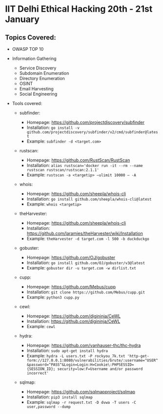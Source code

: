 # IIT Delhi Ethical Hacking 20th - 21st January

## Topics Covered:
- OWASP TOP 10

- Information Gathering
    - Service Discovery
    - Subdomain Enumeration
    - Directory Enumeration
    - OSINT
    - Email Harvesting
    - Social Engineering

- Tools covered:
    - subfinder:
        - Homepage: https://github.com/projectdiscovery/subfinder
        - Installation: `go install -v github.com/projectdiscovery/subfinder/v2/cmd/subfinder@latest`
        - Example: `subfinder -d <target.com>`

    - rustscan:
        - Homepage: https://github.com/RustScan/RustScan
        - Installation: `alias rustscan='docker run -it --rm --name rustscan rustscan/rustscan:2.1.1'`
        - Example: `rustscan -a <targetip> —ulimit 10000 — -A`

    - whois:
        - Homepage: https://github.com/sheepla/whois-cli
        - Installation: `go install github.com/sheepla/whois-cli@latest`
        - Example: `whois <targetip>`

    - theHarvester:
        - Homepage: https://github.com/sheepla/whois-cli
        - Installation: https://github.com/laramies/theHarvester/wiki/Installation
        - Example: `theHarvester -d target.com -l 500 -b duckduckgo`

    - gobuster:
        - Homepage: https://github.com/OJ/gobuster
        - Installation: `go install github.com/OJ/gobuster/v3@latest`
        - Example: `gobuster dir -u target.com -w dirlist.txt`

    - cupp:
        - Homepage: https://github.com/Mebus/cupp
        - Installation: `git clone https://github.com/Mebus/cupp.git`
        - Example: `python3 cupp.py`

    - cewl:
        - Homepage: https://github.com/digininja/CeWL
        - Installation: https://github.com/digininja/CeWL
        - Example: `cewl`

    - hydra:
        - Homepage: https://github.com/vanhauser-thc/thc-hydra
        - Installation: `sudo apt-get install hydra`
        - Example: `hydra -L users.txt -P rockyou_7k.txt 'http-get-form://127.0.0.1:8080/vulnerabilities/brute/:username=^USER^&password=^PASS^&Login=Login:H=Cookie\:PHPSESSID={SESSION_ID}; security=low:F=Username and/or password incorrect'`
        
    - sqlmap:
        - Homepage: https://github.com/sqlmapproject/sqlmap
        - Installation: `pip3 install sqlmap`
        - Example: `sqlmap -r request.txt -D dvwa -T users -C user,password --dump`

